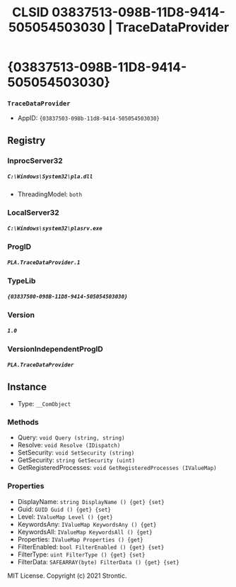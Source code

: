 ﻿---
title: "CLSID 03837513-098B-11D8-9414-505054503030 | TraceDataProvider"
excerpt: What is COM-Object CLSID 03837513-098B-11D8-9414-505054503030?
---

# {03837513-098B-11D8-9414-505054503030}

### `TraceDataProvider`
* AppID: `{03837503-098b-11d8-9414-505054503030}`

## Registry


### InprocServer32

##### `C:\Windows\System32\pla.dll`
* ThreadingModel: `both`

### LocalServer32

##### `C:\Windows\system32\plasrv.exe`

### ProgID

##### `PLA.TraceDataProvider.1`

### TypeLib

##### `{03837500-098B-11D8-9414-505054503030}`

### Version

##### `1.0`

### VersionIndependentProgID

##### `PLA.TraceDataProvider`

## Instance

* Type: `__ComObject`

### Methods

* Query: `void Query (string, string)`
* Resolve: `void Resolve (IDispatch)`
* SetSecurity: `void SetSecurity (string)`
* GetSecurity: `string GetSecurity (uint)`
* GetRegisteredProcesses: `void GetRegisteredProcesses (IValueMap)`

### Properties

* DisplayName: `string DisplayName () {get} {set} `
* Guid: `GUID Guid () {get} {set} `
* Level: `IValueMap Level () {get} `
* KeywordsAny: `IValueMap KeywordsAny () {get} `
* KeywordsAll: `IValueMap KeywordsAll () {get} `
* Properties: `IValueMap Properties () {get} `
* FilterEnabled: `bool FilterEnabled () {get} {set} `
* FilterType: `uint FilterType () {get} {set} `
* FilterData: `SAFEARRAY(byte) FilterData () {get} {set} `

MIT License. Copyright (c) 2021 Strontic.



